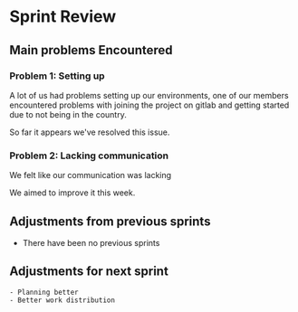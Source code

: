 <!-- An example of how you can do a sprint review -->

# Sprint Review

## Main problems  Encountered

### Problem 1: Setting up
A lot of us had problems setting up our environments, one of our members encountered problems with joining the project on gitlab and getting started due to not being in the country.

So far it appears we've resolved this issue.

### Problem 2: Lacking communication
We felt like our communication was lacking

We aimed to improve it this week.

## Adjustments from previous sprints
 - There have been no previous sprints

## Adjustments for next sprint
    - Planning better
    - Better work distribution
